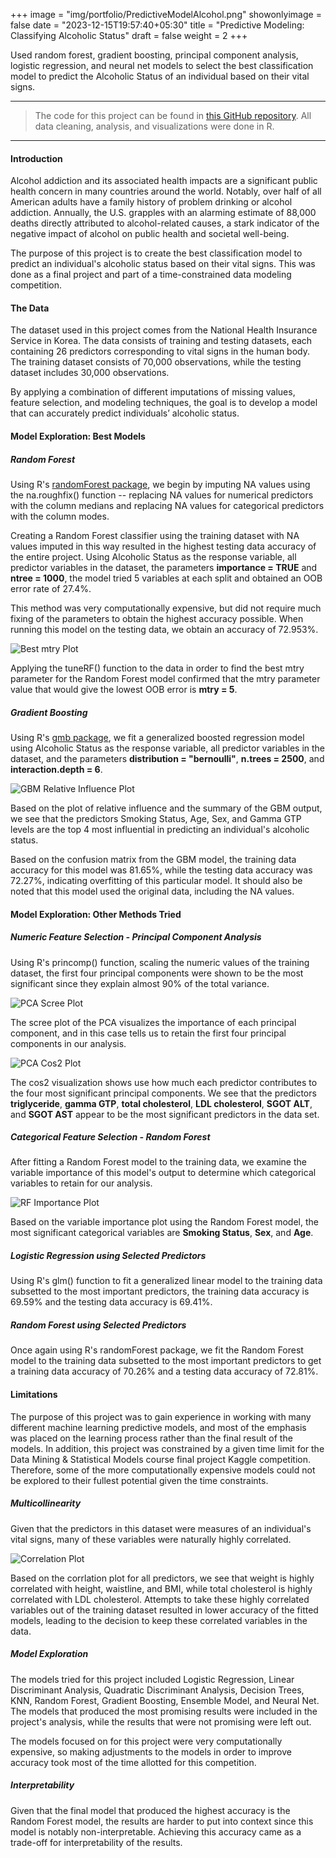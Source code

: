 +++
image = "img/portfolio/PredictiveModelAlcohol.png"
showonlyimage = false
date = "2023-12-15T19:57:40+05:30"
title = "Predictive Modeling: Classifying Alcoholic Status"
draft = false
weight = 2
+++

Used random forest, gradient boosting, principal component analysis, logistic regression, and neural net models to select the best classification model to predict the Alcoholic Status of an individual based on their vital signs.

<!--more-->

---

> The code for this project can be found in [this GitHub repository](https://github.com/acwilb/Classification-Predictive-Modeling-Project). All data cleaning, analysis, and visualizations were done in R.

---

#### Introduction

Alcohol addiction and its associated health impacts are a significant public health concern in many countries around the world. Notably, over half of all American adults have a family history of problem drinking or alcohol addiction. Annually, the U.S. grapples with an alarming estimate of 88,000 deaths directly attributed to alcohol-related causes, a stark indicator of the negative impact of alcohol on public health and societal well-being.

The purpose of this project is to create the best classification model to predict an individual's alcoholic status based on their vital signs. This was done as a final project and part of a time-constrained data modeling competition.

#### The Data

The dataset used in this project comes from the National Health Insurance Service in Korea. The data consists of training and testing datasets, each containing 26 predictors corresponding to vital signs in the human body. The training dataset consists of 70,000 observations, while the testing dataset includes 30,000 observations.

By applying a combination of different imputations of missing values, feature selection, and modeling techniques, the goal is to develop a model that can accurately predict individuals’ alcoholic status.

#### Model Exploration: Best Models

##### Random Forest

Using R's [randomForest package](https://cran.r-project.org/web/packages/randomForest/index.html), we begin by imputing NA values using the na.roughfix() function -- replacing NA values for numerical predictors with the column medians and replacing NA values for categorical predictors with the column modes.

Creating a Random Forest classifier using the training dataset with NA values imputed in this way resulted in the highest testing data accuracy of the entire project. Using Alcoholic Status as the response variable, all predictor variables in the dataset, the parameters **importance = TRUE** and **ntree = 1000**, the model tried 5 variables at each split and obtained an OOB error rate of 27.4%.

This method was very computationally expensive, but did not require much fixing of the parameters to obtain the highest accuracy possible. When running this model on the testing data, we obtain an accuracy of 72.953%.

![Best mtry Plot](/img/alcpred/mtry.png)

Applying the tuneRF() function to the data in order to find the best mtry parameter for the Random Forest model confirmed that the mtry parameter value that would give the lowest OOB error is **mtry = 5**.

##### Gradient Boosting

Using R's [gmb package](https://cran.r-project.org/web/packages/gbm/gbm.pdf), we fit a generalized boosted regression model using Alcoholic Status as the response variable, all predictor variables in the dataset, and the parameters **distribution = "bernoulli"**, **n.trees = 2500**, and **interaction.depth = 6**.

![GBM Relative Influence Plot](/img/alcpred/gbm.png)

Based on the plot of relative influence and the summary of the GBM output, we see that the predictors Smoking Status, Age, Sex, and Gamma GTP levels are the top 4 most influential in predicting an individual's alcoholic status.

Based on the confusion matrix from the GBM model, the training data accuracy for this model was 81.65%, while the testing data accuracy was 72.27%, indicating overfitting of this particular model. It should also be noted that this model used the original data, including the NA values.

#### Model Exploration: Other Methods Tried

##### Numeric Feature Selection - Principal Component Analysis

Using R's princomp() function, scaling the numeric values of the training dataset, the first four principal components were shown to be the most significant since they explain almost 90% of the total variance.

![PCA Scree Plot](/img/alcpred/screeplot.png)

The scree plot of the PCA visualizes the importance of each principal component, and in this case tells us to retain the first four principal components in our analysis.

![PCA Cos2 Plot](/img/alcpred/PCAcos2.png)

The cos2 visualization shows use how much each predictor contributes to the four most significant principal components. We see that the predictors **triglyceride**, **gamma GTP**, **total cholesterol**, **LDL cholesterol**, **SGOT ALT**, and **SGOT AST** appear to be the most significant predictors in the data set.

##### Categorical Feature Selection - Random Forest

After fitting a Random Forest model to the training data, we examine the variable importance of this model's output to determine which categorical variables to retain for our analysis.

![RF Importance Plot](/img/alcpred/RFimportance.png)

Based on the variable importance plot using the Random Forest model, the most significant categorical variables are **Smoking Status**, **Sex**, and **Age**.

##### Logistic Regression using Selected Predictors

Using R's glm() function to fit a generalized linear model to the training data subsetted to the most important predictors, the training data accuracy is 69.59% and the testing data accuracy is 69.41%.

##### Random Forest using Selected Predictors

Once again using R's randomForest package, we fit the Random Forest model to the training data subsetted to the most important predictors to get a training data accuracy of 70.26% and a testing data accuracy of 72.81%.

#### Limitations

The purpose of this project was to gain experience in working with many different machine learning predictive models, and most of the emphasis was placed on the learning process rather than the final result of the models. In addition, this project was constrained by a given time limit for the Data Mining & Statistical Models course final project Kaggle competition. Therefore, some of the more computationally expensive models could not be explored to their fullest potential given the time constraints.

##### Multicollinearity

Given that the predictors in this dataset were measures of an individual's vital signs, many of these variables were naturally highly correlated.

![Correlation Plot](/img/alcpred/correlation.png)

Based on the corrlation plot for all predictors, we see that weight is highly correlated with height, waistline, and BMI, while total cholesterol is highly correlated with LDL cholesterol. Attempts to take these highly correlated variables out of the training dataset resulted in lower accuracy of the fitted models, leading to the decision to keep these correlated variables in the data.

##### Model Exploration

The models tried for this project included Logistic Regression, Linear Discriminant Analysis, Quadratic Discriminant Analysis, Decision Trees, KNN, Random Forest, Gradient Boosting, Ensemble Model, and Neural Net. The models that produced the most promising results were included in the project's analysis, while the results that were not promising were left out.

The models focused on for this project were very computationally expensive, so making adjustments to the models in order to improve accuracy took most of the time allotted for this competition.

##### Interpretability

Given that the final model that produced the highest accuracy is the Random Forest model, the results are harder to put into context since this model is notably non-interpretable. Achieving this accuracy came as a trade-off for interpretability of the results.
